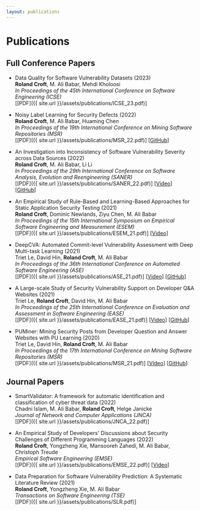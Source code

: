 ```yaml
---
layout: publications
---
```


# Publications

## Full Conference Papers
* Data Quality for Software Vulnerability Datasets (2023)  
__Roland Croft__, M. Ali Babar, Mehdi Kholoosi  
_In Proceedings of the 45th International Conference on Software Engineering (ICSE)_  
[[PDF]({{ site.url }}/assets/publications/ICSE_23.pdf)]  

* Noisy Label Learning for Security Defects (2022)  
__Roland Croft__, M. Ali Babar, Huaming Chen  
_In Proceedings of the 19th International Conference on Mining Software Repositories (MSR)_  
[[PDF]({{ site.url }}/assets/publications/MSR_22.pdf)] [[GitHub](https://github.com/RolandCroft/Noisy-Label-Learning-for-Security-Defects)]  

* An Investigation into Inconsistency of Software Vulnerability Severity across Data Sources (2022)  
__Roland Croft__, M. Ali Babar, Li Li  
_In Proceedings of the 29th International Conference on Software Analysis, Evolution and Reengineering (SANER)_  
[[PDF]({{ site.url }}/assets/publications/SANER_22.pdf)] [[Video](https://www.youtube.com/watch?v=3_XysfuPF-A)] [[GitHub](https://github.com/RolandCroft/An-investigation-into-inconsistency-of-software-vulnerability-severity-data)]   

* An Empirical Study of Rule-Based and Learning-Based Approaches for Static Application Security Testing (2021)  
__Roland Croft__, Dominic Newlands, Ziyu Chen, M. Ali Babar  
_In Proceedings of the 15th International Symposium on Empirical Software Engineering and Measurement (ESEM)_  
[[PDF]({{ site.url }}/assets/publications/ESEM_21.pdf)] [[Video](https://www.youtube.com/watch?v=Ajc4kWLMBZQ)]  

* DeepCVA: Automated Commit-level Vulnerability Assessment with Deep Multi-task Learning (2021)  
Triet Le, David Hin, __Roland Croft__, M. Ali Babar  
_In Proceedings of the 36th International Conference on Automated Software Engineering (ASE)_  
[[PDF]({{ site.url }}/assets/publications/ASE_21.pdf)] [[Video](https://www.youtube.com/watch?v=YhuZvtkfPPo)] [[GitHub](https://github.com/lhmtriet/DeepCVA)]  

* A Large-scale Study of Security Vulnerability Support on Developer Q&A Websites (2021)  
Triet Le, __Roland Croft__, David Hin, M. Ali Babar  
_In Proceedings of the 25th International Conference on Evaluation and Assessment in Software Engineering (EASE)_  
[[PDF]({{ site.url }}/assets/publications/EASE_21.pdf)] [[Video](https://www.youtube.com/watch?v=jBIvJDHb8AM)] [[GitHub](https://github.com/lhmtriet/SV_Empirical_Study)]  

* PUMiner: Mining Security Posts from Developer Question and Answer Websites with PU Learning (2020)  
Triet Le, David Hin, __Roland Croft__, M. Ali Babar  
_In Proceedings of the 17th International Conference on Mining Software Repositories (MSR)_  
[[PDF]({{ site.url }}/assets/publications/MSR_21.pdf)] [[Video](https://www.youtube.com/watch?v=M95IAxN01DI)] [[GitHub](https://github.com/lhmtriet/PUMiner_MSR)]  


## Journal Papers
* SmartValidator: A framework for automatic identification and classification of cyber threat data (2022)  
Chadni Islam, M. Ali Babar, __Roland Croft__, Helge Janicke  
_Journal of Network and Computer Applications (JNCA)_  
[[PDF]({{ site.url }}/assets/publications/JNCA_22.pdf)]  

* An Empirical Study of Developers' Discussions about Security Challenges of Different Programming Languages (2022)  
__Roland Croft__, Yongzheng Xie, Mansooreh Zahedi, M. Ali Babar, Christoph Treude  
_Empirical Software Engineering (EMSE)_  
[[PDF]({{ site.url }}/assets/publications/EMSE_22.pdf)] [[Video](https://www.youtube.com/watch?v=WpDx2QIFP7c)]   

* Data Preparation for Software Vulnerability Prediction: A Systematic Literature Review (2021)  
__Roland Croft__, Yongzheng Xie, M. Ali Babar  
_Transactions on Software Engineering (TSE)_  
[[PDF]({{ site.url }}/assets/publications/SLR.pdf)]    
